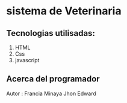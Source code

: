 # sistema de Veterinaria
## Tecnologias utilisadas:
1. HTML
2. Css
3. javascript

## Acerca del programador
Autor : Francia Minaya Jhon Edward
